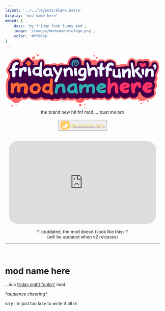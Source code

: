 ```yaml
---
layout: '../../layouts/blank.astro'
display: 'mod name here'
embed: {
    desc: 'my friday funk funny mod',
    image: '/images/modnameherelogo.png',
    color: '#ff6666'
}
---
```

<div style="text-align: center;">
<img src="/images/modnameherelogo.png" alt="Mod Name Here" width="500"/><br>
the brand new hit fnf mod.... trust me bro
<br><br><a href="https://gamebanana.com/mods/378548" target="_blank"><button style="display: flex; align-items: center; margin: auto;"><img src="/images/socials/banana.png" width="30"/> <span style="color: #fc6;">&nbsp;gamebanana page</span></button></a>
<br><br>
<iframe width="480" height="270"
src="https://www.youtube.com/embed/2Lefkg9Vkhk" 
frameborder="0" 
allow="accelerometer; autoplay; encrypted-media; gyroscope; picture-in-picture" 
allowfullscreen
style="border-radius: 30px"></iframe>
<p>
↑ (outdated, the mod doesn't look like this) ↑
<br>(will be updated when v2 releases)</p>
<hr />
<br>
</div>

# mod name here
...is a <a href="https://www.newgrounds.com/portal/view/770371">friday night funkin'</a> mod.

_\*audience cheering\*_

srry i'm just too lazy to write it all rn